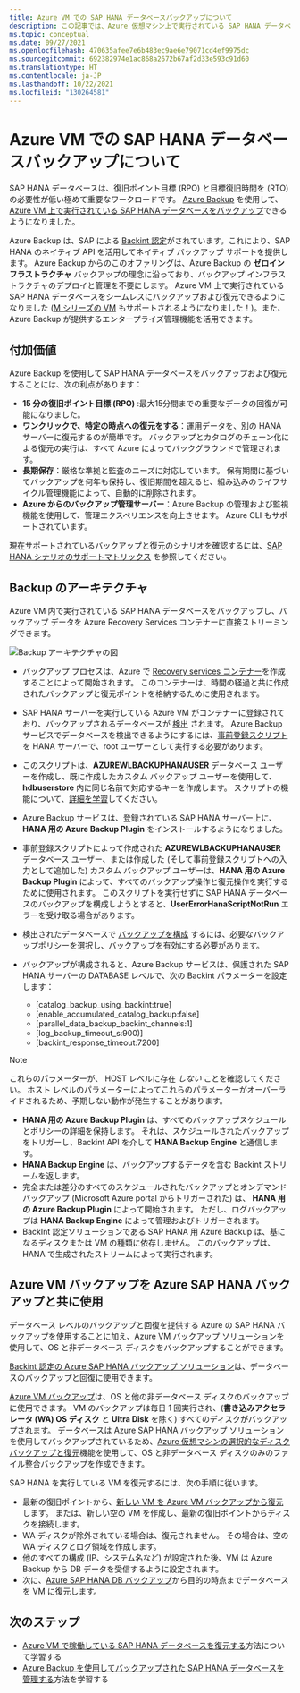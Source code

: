 ```yaml
---
title: Azure VM での SAP HANA データベースバックアップについて
description: この記事では、Azure 仮想マシン上で実行されている SAP HANA データベースをバックアップする方法について説明します。
ms.topic: conceptual
ms.date: 09/27/2021
ms.openlocfilehash: 470635afee7e6b483ec9ae6e79071cd4ef9975dc
ms.sourcegitcommit: 692382974e1ac868a2672b67af2d33e593c91d60
ms.translationtype: HT
ms.contentlocale: ja-JP
ms.lasthandoff: 10/22/2021
ms.locfileid: "130264581"
---
```

# <a name="about-sap-hana-database-backup-in-azure-vms"></a>Azure VM での SAP HANA データベースバックアップについて

SAP HANA データベースは、復旧ポイント目標 (RPO) と目標復旧時間を (RTO) の必要性が低い極めて重要なワークロードです。 [Azure Backup](./backup-overview.md) を使用して、[Azure VM 上で実行されている SAP HANA データベースをバックアップ](./tutorial-backup-sap-hana-db.md)できるようになりました。

Azure Backup は、SAP による [Backint 認定](https://www.sap.com/dmc/exp/2013_09_adpd/enEN/#/d/solutions?id=8f3fd455-a2d7-4086-aa28-51d8870acaa5)がされています。これにより、SAP HANA のネイティブ API を活用してネイティブ バックアップ サポートを提供します。 Azure Backup からのこのオファリングは、Azure Backup の **ゼロインフラストラクチャ** バックアップの理念に沿っており、バックアップ インフラストラクチャのデプロイと管理を不要にします。 Azure VＭ 上で実行されている SAP HANA データベースをシームレスにバックアップおよび復元できるようになりました ([M シリーズの VM](../virtual-machines/m-series.md) もサポートされるようになりました！)。また、Azure Backup が提供するエンタープライズ管理機能を活用できます。

## <a name="added-value"></a>付加価値

Azure Backup を使用して SAP HANA データベースをバックアップおよび復元することには、次の利点があります：

* **15 分の復旧ポイント目標 (RPO)** :最大15分間までの重要なデータの回復が可能になりました。
* **ワンクリックで、特定の時点への復元をする**：運用データを、別の HANA サーバーに復元するのが簡単です。 バックアップとカタログのチェーン化による復元の実行は、すべて Azure によってバックグラウンドで管理されます。
* **長期保存**：厳格な準拠と監査のニーズに対応しています。 保有期間に基づいてバックアップを何年も保持し、復旧期間を超えると、組み込みのライフサイクル管理機能によって、自動的に削除されます。
* **Azure からのバックアップ管理サーバー**：Azure Backup の管理および監視機能を使用して、管理エクスペリエンスを向上させます。 Azure CLI もサポートされています。

現在サポートされているバックアップと復元のシナリオを確認するには、[SAP HANA シナリオのサポートマトリックス](./sap-hana-backup-support-matrix.md#scenario-support) を参照してください。

## <a name="backup-architecture"></a>Backup のアーキテクチャ

Azure VM 内で実行されている SAP HANA データベースをバックアップし、バックアップ データを Azure Recovery Services コンテナーに直接ストリーミングできます。

![Backup アーキテクチャの図](./media/sap-hana-db-about/backup-architecture.png)

* バックアップ プロセスは、Azure で [Recovery services コンテナー](./tutorial-backup-sap-hana-db.md#create-a-recovery-services-vault)を作成することによって開始されます。 このコンテナーは、時間の経過と共に作成されたバックアップと復元ポイントを格納するために使用されます。
* SAP HANA サーバーを実行している Azure VM がコンテナーに登録されており、バックアップされるデータベースが [検出](./tutorial-backup-sap-hana-db.md#discover-the-databases) されます。 Azure Backup サービスでデータベースを検出できるようにするには、[事前登録スクリプト](https://go.microsoft.com/fwlink/?linkid=2173610) を HANA サーバーで、root ユーザーとして実行する必要があります。
* このスクリプトは、**AZUREWLBACKUPHANAUSER** データベース ユーザーを作成し、既に作成したカスタム バックアップ ユーザーを使用して、**hdbuserstore** 内に同じ名前で対応するキーを作成します。 スクリプトの機能について、[詳細を学習](./tutorial-backup-sap-hana-db.md#what-the-pre-registration-script-does)してください。
* Azure Backup サービスは、登録されている SAP HANA サーバー上に、 **HANA 用の Azure Backup Plugin** をインストールするようになりました。
* 事前登録スクリプトによって作成された **AZUREWLBACKUPHANAUSER** データベース ユーザー、または作成した (そして事前登録スクリプトへの入力として追加した) カスタム バックアップ ユーザーは、**HANA 用の Azure Backup Plugin** によって、すべてのバックアップ操作と復元操作を実行するために使用されます。 このスクリプトを実行せずに SAP HANA データベースのバックアップを構成しようとすると、**UserErrorHanaScriptNotRun** エラーを受け取る場合があります。
* 検出されたデータベースで [バックアップを構成](./tutorial-backup-sap-hana-db.md#configure-backup) するには、必要なバックアップポリシーを選択し、バックアップを有効にする必要があります。

* バックアップが構成されると、Azure Backup サービスは、保護された SAP HANA サーバーの DATABASE レベルで、次の Backint パラメーターを設定します：
  * [catalog_backup_using_backint:true]
  * [enable_accumulated_catalog_backup:false]
  * [parallel_data_backup_backint_channels:1]
  * [log_backup_timeout_s:900)]
  * [backint_response_timeout:7200]

>[!NOTE]
>これらのパラメーターが、 HOST レベルに存在 *しない* ことを確認してください。 ホスト レベルのパラメーターによってこれらのパラメーターがオーバーライドされるため、予期しない動作が発生することがあります。
>

* **HANA 用の Azure Backup Plugin** は、すべてのバックアップスケジュールとポリシーの詳細を保持します。 それは、スケジュールされたバックアップをトリガーし、Backint API を介して **HANA Backup Engine** と通信します。
* **HANA Backup Engine** は、バックアップするデータを含む Backint ストリームを返します。
* 完全または差分のすべてのスケジュールされたバックアップとオンデマンドバックアップ (Microsoft Azure portal からトリガーされた) は、 **HANA 用の Azure Backup Plugin** によって開始されます。 ただし、ログバックアップは **HANA Backup Engine** によって管理およびトリガーされます。
* BackInt 認定ソリューションである SAP HANA 用 Azure Backup は、基になるディスクまたは VM の種類に依存しません。 このバックアップは、HANA で生成されたストリームによって実行されます。

## <a name="using-azure-vm-backup-with-azure-sap-hana-backup"></a>Azure VM バックアップを Azure SAP HANA バックアップと共に使用

データベース レベルのバックアップと回復を提供する Azure の SAP HANA バックアップを使用することに加え、Azure VM バックアップ ソリューションを使用して、OS と非データベース ディスクをバックアップすることができます。

[Backint 認定の Azure SAP HANA バックアップ ソリューション](#backup-architecture)は、データベースのバックアップと回復に使用できます。

[Azure VM バックアップ](backup-azure-vms-introduction.md)は、OS と他の非データベース ディスクのバックアップに使用できます。 VM のバックアップは毎日 1 回実行され、(**書き込みアクセラレータ (WA) OS ディスク** と **Ultra Disk** を除く) すべてのディスクがバックアップされます。 データベースは Azure SAP HANA バックアップ ソリューションを使用してバックアップされているため、[Azure 仮想マシンの選択的なディスク バックアップと復元](selective-disk-backup-restore.md)機能を使用して、OS と非データベース ディスクのみのファイル整合バックアップを作成できます。

SAP HANA を実行している VM を復元するには、次の手順に従います。

* 最新の復旧ポイントから、[新しい VM を Azure VM バックアップから復元](backup-azure-arm-restore-vms.md)します。 または、新しい空の VM を作成し、最新の復旧ポイントからディスクを接続します。
* WA ディスクが除外されている場合は、復元されません。 その場合は、空の WA ディスクとログ領域を作成します。
* 他のすべての構成 (IP、システム名など) が設定された後、VM は Azure Backup から DB データを受信するように設定されます。
* 次に、[Azure SAP HANA DB バックアップ](sap-hana-db-restore.md#restore-to-a-point-in-time-or-to-a-recovery-point)から目的の時点までデータベースを VM に復元します。

## <a name="next-steps"></a>次のステップ

* [Azure VM で稼働している SAP HANA データベースを復元する](./sap-hana-db-restore.md)方法について学習する
* [Azure Backup を使用してバックアップされた SAP HANA データベースを管理する](./sap-hana-db-manage.md)方法を学習する